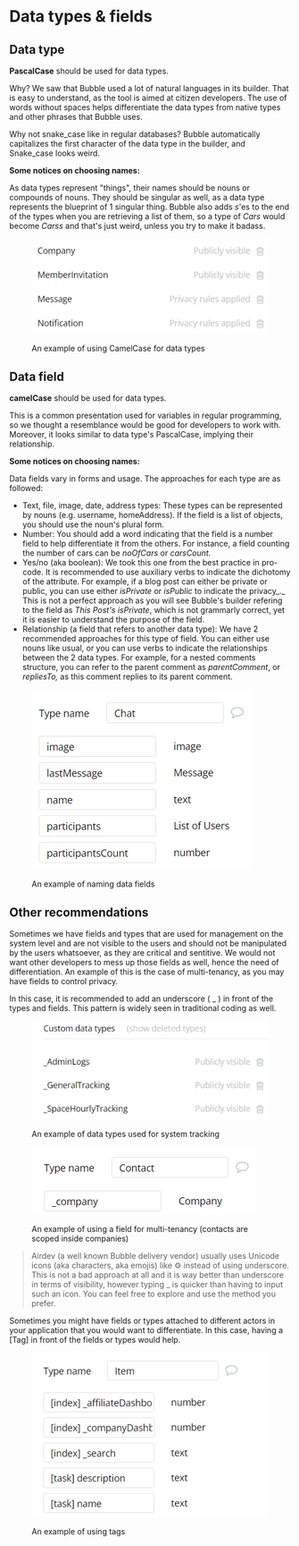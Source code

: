 # Data types & fields

## Data type

**PascalCase** should be used for data types.&#x20;

Why? We saw that Bubble used a lot of natural languages in its builder. That is easy to understand, as the tool is aimed at citizen developers. The use of words without spaces helps differentiate the data types from native types and other phrases that Bubble uses.

Why not snake\_case like in regular databases? Bubble automatically capitalizes the first character of the data type in the builder, and Snake\_case looks weird.

**Some notices on choosing names:**

As data types represent "things", their names should be nouns or compounds of nouns. They should be singular as well, as a data type represents the blueprint of 1 singular thing. Bubble also adds _s_'es to the end of the types when you are retrieving a list of them, so a type of _Cars_ would become _Carss_ and that's just weird, unless you try to make it badass.

<figure><img src="../../.gitbook/assets/image (4) (1).png" alt=""><figcaption><p>An example of using CamelCase for data types</p></figcaption></figure>

## Data field

**camelCase** should be used for data types.

This is a common presentation used for variables in regular programming, so we thought a resemblance would be good for developers to work with. Moreover, it looks similar to data type's PascalCase, implying their relationship.

**Some notices on choosing names:**

Data fields vary in forms and usage. The approaches for each type are as followed:

* Text, file, image, date, address types: These types can be represented by nouns (e.g. username, homeAddress). If the field is a list of objects, you should use the noun's plural form.
* Number: You should add a word indicating that the field is a number field to help differentiate it from the others. For instance, a field counting the number of cars can be _noOfCars_ or _carsCount._
* Yes/no (aka boolean): We took this one from the best practice in pro-code. It is recommended to use auxiliary verbs to indicate the dichotomy of the attribute. For example, if a blog post can either be private or public, you can use either _isPrivate_ or _isPublic_ to indicate the privacy_._ This is not a perfect approach as you will see Bubble's builder refering to the field as _This Post's isPrivate_, which is not grammarly correct, yet it is easier to understand the purpose of the field.
* Relationship (a field that refers to another data type): We have 2 recommended approaches for this type of field. You can either use nouns like usual, or you can use verbs to indicate the relationships between the 2 data types. For example, for a nested comments structure, you can refer to the parent comment as _parentComment_, or _repliesTo,_ as this comment replies to its parent comment.

<figure><img src="../../.gitbook/assets/image (4).png" alt=""><figcaption><p>An example of naming data fields</p></figcaption></figure>

## Other recommendations

Sometimes we have fields and types that are used for management on the system level and are not visible to the users and should not be manipulated by the users whatsoever, as they are critical and sentitive. We would not want other developers to mess up those fields as well, hence the need of differentiation. An example of this is the case of multi-tenancy, as you may have fields to control privacy.&#x20;

In this case, it is recommended to add an underscore ( \_ ) in front of the types and fields. This pattern is widely seen in traditional coding as well.

<figure><img src="../../.gitbook/assets/image (1).png" alt=""><figcaption><p>An example of data types used for system tracking</p></figcaption></figure>

<figure><img src="../../.gitbook/assets/image (3) (1).png" alt=""><figcaption><p>An example of using a field for multi-tenancy (contacts are scoped inside companies)</p></figcaption></figure>

> Airdev (a well known Bubble delivery vendor) usually uses Unicode icons (aka characters, aka emojis) like ⚙️ instead of using underscore. This is not a bad approach at all and it is way better than underscore in terms of visibility, however typing \_ is quicker than having to input such an icon. You can feel free to explore and use the method you prefer.

Sometimes you might have fields or types attached to different actors in your application that you would want to differentiate. In this case, having a \[Tag] in front of the fields or types would help.

<figure><img src="../../.gitbook/assets/image (5).png" alt=""><figcaption><p>An example of using tags</p></figcaption></figure>

